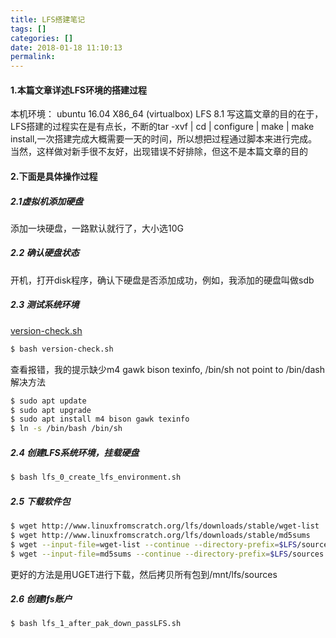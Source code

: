 ```yaml
---
title: LFS搭建笔记
tags: []
categories: []
date: 2018-01-18 11:10:13
permalink:
---
```


#### 1.本篇文章详述LFS环境的搭建过程
本机环境：
ubuntu 16.04 X86_64		(virtualbox)
LFS 8.1
写这篇文章的目的在于，LFS搭建的过程实在是有点长，不断的tar -xvf  | cd | configure | make | make install,一次搭建完成大概需要一天的时间，所以想把过程通过脚本来进行完成。
当然，这样做对新手很不友好，出现错误不好排除，但这不是本篇文章的目的

#### 2.下面是具体操作过程
##### 2.1虚拟机添加硬盘
添加一块硬盘，一路默认就行了，大小选10G

##### 2.2 确认硬盘状态
开机，打开disk程序，确认下硬盘是否添加成功，例如，我添加的硬盘叫做sdb

##### 2.3 测试系统环境
[version-check.sh](https://github.com)

```bash
$ bash version-check.sh
```
查看报错，我的提示缺少m4 gawk bison texinfo, /bin/sh not point to /bin/dash
解决方法

```bash
$ sudo apt update
$ sudo apt upgrade
$ sudo apt install m4 bison gawk texinfo
$ ln -s /bin/bash /bin/sh
```
##### 2.4 创建LFS系统环境，挂载硬盘
```bash
$ bash lfs_0_create_lfs_environment.sh
```
##### 2.5 下载软件包

```bash
$ wget http://www.linuxfromscratch.org/lfs/downloads/stable/wget-list
$ wget http://www.linuxfromscratch.org/lfs/downloads/stable/md5sums
$ wget --input-file=wget-list --continue --directory-prefix=$LFS/sources
$ wget --input-file=md5sums --continue --directory-prefix=$LFS/sources
```
更好的方法是用UGET进行下载，然后拷贝所有包到/mnt/lfs/sources
##### 2.6 创建lfs账户
```bash
$ bash lfs_1_after_pak_down_passLFS.sh
```




